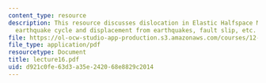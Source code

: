 ```yaml
---
content_type: resource
description: This resource discusses dislocation in Elastic Halfspace Model of the
  earthquake cycle and displacement from earthquakes, fault slip, etc.
file: https://ol-ocw-studio-app-production.s3.amazonaws.com/courses/12-520-geodynamics-fall-2006/d921c0fe63d3a35e242068e8829c2014_lecture16.pdf
file_type: application/pdf
resourcetype: Document
title: lecture16.pdf
uid: d921c0fe-63d3-a35e-2420-68e8829c2014
---
```

